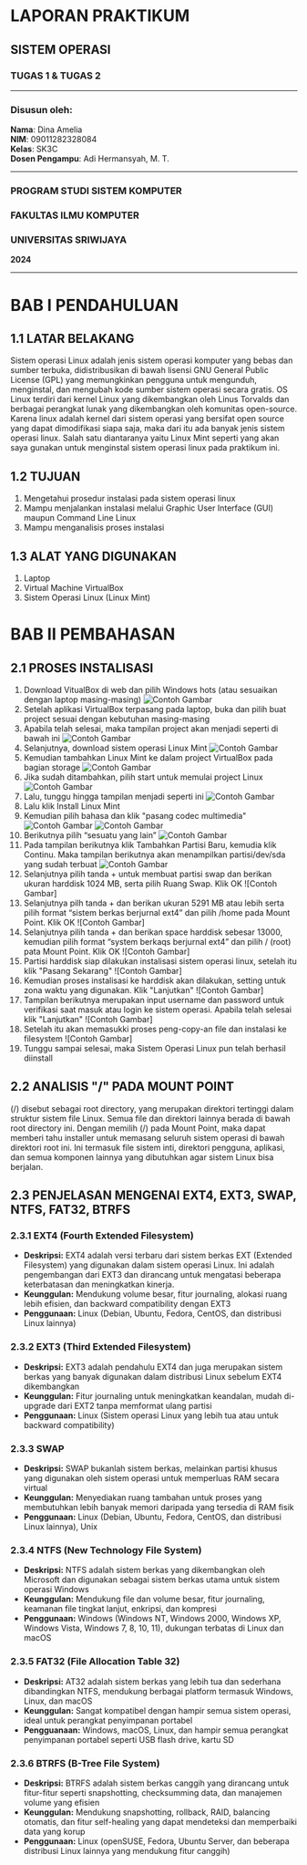 # LAPORAN PRAKTIKUM
## SISTEM OPERASI
### TUGAS 1 & TUGAS 2

---

### Disusun oleh:
**Nama**: Dina Amelia  
**NIM**: 09011282328084   
**Kelas**: SK3C  
**Dosen Pengampu**: Adi Hermansyah, M. T.

---

### PROGRAM STUDI SISTEM KOMPUTER  
### FAKULTAS ILMU KOMPUTER  
### UNIVERSITAS SRIWIJAYA  
**2024**

---

# BAB I PENDAHULUAN

## 1.1 LATAR BELAKANG
Sistem operasi Linux adalah jenis sistem operasi komputer yang bebas dan sumber terbuka, didistribusikan di bawah lisensi GNU General Public License (GPL) yang memungkinkan pengguna untuk mengunduh, menginstal, dan mengubah kode sumber sistem operasi secara gratis. OS Linux terdiri dari kernel Linux yang dikembangkan oleh Linus Torvalds dan berbagai perangkat lunak yang dikembangkan oleh komunitas open-source. Karena linux adalah kernel dari sistem operasi yang bersifat open source yang dapat dimodifikasi siapa saja, maka dari itu ada banyak jenis sistem operasi linux. Salah satu diantaranya yaitu Linux Mint seperti yang akan saya gunakan untuk menginstal sistem operasi linux pada praktikum ini.

## 1.2 TUJUAN 
1. Mengetahui prosedur instalasi pada sistem operasi linux
2. Mampu menjalankan instalasi melalui Graphic User Interface (GUI) maupun Command Line Linux
3. Mampu menganalisis proses instalasi   

## 1.3 ALAT YANG DIGUNAKAN
1. Laptop
2. Virtual Machine VirtualBox
3. Sistem Operasi Linux (Linux Mint)

# BAB II PEMBAHASAN

## 2.1 PROSES INSTALISASI
1. Download VitualBox di web dan pilih Windows hots (atau sesuaikan dengan laptop masing-masing)
![Contoh Gambar](https://github.com/dinaameliaa/Dina-Amelia-09011282328084-SK3C-Praktikum-SO/blob/main/Sistem%20Operasi/virtual%20box_download.png)
2. Setelah aplikasi VirtualBox terpasang pada laptop, buka dan pilih buat project sesuai dengan kebutuhan masing-masing
3. Apabila telah selesai, maka tampilan project akan menjadi seperti di bawah ini
![Contoh Gambar](https://github.com/dinaameliaa/Dina-Amelia-09011282328084-SK3C-Praktikum-SO/blob/main/Sistem%20Operasi/vitual%20box_tampilan.png)
4. Selanjutnya, download sistem operasi Linux Mint
![Contoh Gambar](https://github.com/dinaameliaa/Dina-Amelia-09011282328084-SK3C-Praktikum-SO/blob/main/Sistem%20Operasi/linuxmint_download.png)
5. Kemudian tambahkan Linux Mint ke dalam project VirtualBox pada bagian storage
![Contoh Gambar](https://github.com/dinaameliaa/Dina-Amelia-09011282328084-SK3C-Praktikum-SO/blob/main/Sistem%20Operasi/virtual%20box_storage.png)
6. Jika sudah ditambahkan, pilih start untuk memulai project Linux
![Contoh Gambar](https://github.com/dinaameliaa/Dina-Amelia-09011282328084-SK3C-Praktikum-SO/blob/main/Sistem%20Operasi/vitual%20box_tampilan.png)
7. Lalu, tunggu hingga tampilan menjadi seperti ini
![Contoh Gambar](https://github.com/dinaameliaa/Dina-Amelia-09011282328084-SK3C-Praktikum-SO/blob/main/Sistem%20Operasi/Linux_AMELL_29_08_2024_14_46_34.png)
8. Lalu klik Install Linux Mint
9. Kemudian pilih bahasa dan klik "pasang codec multimedia"
![Contoh Gambar](https://github.com/dinaameliaa/Dina-Amelia-09011282328084-SK3C-Praktikum-SO/blob/main/Sistem%20Operasi/VirtualBox_AMELL_29_08_2024_18_18_31.png)
![Contoh Gambar](https://github.com/dinaameliaa/Dina-Amelia-09011282328084-SK3C-Praktikum-SO/blob/main/Sistem%20Operasi/VirtualBox_AMELL_29_08_2024_18_20_31.png)
10. Berikutnya pilih “sesuatu yang lain”
![Contoh Gambar](https://github.com/dinaameliaa/Dina-Amelia-09011282328084-SK3C-Praktikum-SO/blob/main/Sistem%20Operasi/VirtualBox_AMELL_29_08_2024_18_21_09.png)
11. Pada tampilan berikutnya klik Tambahkan Partisi Baru, kemudia klik Continu. Maka tampilan berikutnya akan menampilkan partisi/dev/sda yang sudah terbuat
![Contoh Gambar]()
12. Selanjutnya pilih tanda + untuk membuat partisi swap dan berikan ukuran harddisk 1024 MB, serta pilih Ruang Swap. Klik OK
![Contoh Gambar]
13. Selanjutnya pilh tanda + dan berikan ukuran 5291 MB atau lebih serta pilih format “sistem berkas berjurnal ext4” dan pilih /home pada Mount Point. Klik OK
![Contoh Gambar]
14. Selanjutnya pilih tanda + dan berikan space harddisk sebesar 13000, kemudian pilih format “system berkaqs berjurnal ext4” dan pilih / (root) pata Mount Point. Klik OK
![Contoh Gambar]
15. Partisi harddisk siap dilakukan instalisasi sistem operasi linux, setelah itu klik "Pasang Sekarang"
![Contoh Gambar]
16. Kemudian proses instalisasi ke harddisk akan dilakukan, setting untuk zona waktu yang digunakan. Klik "Lanjutkan"
![Contoh Gambar]
17. Tampilan berikutnya merupakan input username dan password untuk verifikasi saat masuk atau login ke sistem operasi. Apabila telah selesai klik "Lanjutkan"
![Contoh Gambar]
18. Setelah itu akan memasukki proses peng-copy-an file dan instalasi ke filesystem
![Contoh Gambar]
19. Tunggu sampai selesai, maka Sistem Operasi Linux pun telah berhasil diinstall

## 2.2  ANALISIS "/" PADA MOUNT POINT
(/) disebut sebagai root directory, yang merupakan direktori tertinggi dalam struktur sistem file Linux. Semua file dan direktori lainnya berada di bawah root directory ini. Dengan memilih (/) pada Mount Point, maka dapat memberi tahu installer untuk memasang seluruh sistem operasi di bawah direktori root ini. Ini termasuk file sistem inti, direktori pengguna, aplikasi, dan semua komponen lainnya yang dibutuhkan agar sistem Linux bisa berjalan.

## 2.3 PENJELASAN MENGENAI EXT4, EXT3, SWAP, NTFS, FAT32, BTRFS

### 2.3.1 EXT4 (Fourth Extended Filesystem)
- **Deskripsi:** EXT4 adalah versi terbaru dari sistem berkas EXT (Extended Filesystem) yang digunakan dalam sistem operasi Linux. Ini adalah pengembangan dari EXT3 dan dirancang untuk mengatasi beberapa keterbatasan dan meningkatkan kinerja.   
- **Keunggulan:** Mendukung volume besar, fitur journaling, alokasi ruang lebih efisien, dan backward compatibility dengan EXT3   
- **Penggunaan:** Linux (Debian, Ubuntu, Fedora, CentOS, dan distribusi Linux lainnya)  

### 2.3.2 EXT3 (Third Extended Filesystem)
- **Deskripsi:** EXT3 adalah pendahulu EXT4 dan juga merupakan sistem berkas yang banyak digunakan dalam distribusi Linux sebelum EXT4 dikembangkan
- **Keunggulan:** Fitur journaling untuk meningkatkan keandalan, mudah di-upgrade dari EXT2 tanpa memformat ulang partisi
- **Penggunaan:** Linux (Sistem operasi Linux yang lebih tua atau untuk backward compatibility)

### 2.3.3 SWAP
- **Deskripsi:** SWAP bukanlah sistem berkas, melainkan partisi khusus yang digunakan oleh sistem operasi untuk memperluas RAM secara virtual
- **Keunggulan:** Menyediakan ruang tambahan untuk proses yang membutuhkan lebih banyak memori daripada yang tersedia di RAM fisik
- **Penggunaan:** Linux (Debian, Ubuntu, Fedora, CentOS, dan distribusi Linux lainnya), Unix

### 2.3.4 NTFS (New Technology File System)
- **Deskripsi:** NTFS adalah sistem berkas yang dikembangkan oleh Microsoft dan digunakan sebagai sistem berkas utama untuk sistem operasi Windows
- **Keunggulan:** Mendukung file dan volume besar, fitur journaling, keamanan file tingkat lanjut, enkripsi, dan kompresi
- **Penggunaan:** Windows (Windows NT, Windows 2000, Windows XP, Windows Vista, Windows 7, 8, 10, 11), dukungan terbatas di Linux dan macOS

### 2.3.5 FAT32 (File Allocation Table 32)
- **Deskripsi:** AT32 adalah sistem berkas yang lebih tua dan sederhana dibandingkan NTFS, mendukung berbagai platform termasuk Windows, Linux, dan macOS
- **Keunggulan:** Sangat kompatibel dengan hampir semua sistem operasi, ideal untuk perangkat penyimpanan portabel
- **Pengguanaan:** Windows, macOS, Linux, dan hampir semua perangkat penyimpanan portabel seperti USB flash drive, kartu SD

### 2.3.6 BTRFS (B-Tree File System)
- **Deskripsi:** BTRFS adalah sistem berkas canggih yang dirancang untuk fitur-fitur seperti snapshotting, checksumming data, dan manajemen volume yang efisien
- **Keunggulan:** Mendukung snapshotting, rollback, RAID, balancing otomatis, dan fitur self-healing yang dapat mendeteksi dan memperbaiki data yang korup   
- **Penggunaan:** Linux (openSUSE, Fedora, Ubuntu Server, dan beberapa distribusi Linux lainnya yang mendukung fitur canggih)

